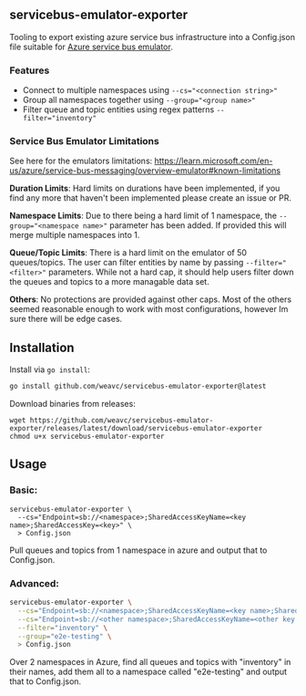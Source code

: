 
## servicebus-emulator-exporter

Tooling to export existing azure service bus infrastructure into a Config.json file suitable for [Azure service bus emulator](https://learn.microsoft.com/en-us/azure/service-bus-messaging/overview-emulator).

### Features
- Connect to multiple namespaces using `--cs="<connection string>"`
- Group all namespaces together using `--group="<group name>"`
- Filter queue and topic entities using regex patterns `--filter="inventory"`

### Service Bus Emulator Limitations

See here for the emulators limitations: https://learn.microsoft.com/en-us/azure/service-bus-messaging/overview-emulator#known-limitations

**Duration Limits**: Hard limits on durations have been implemented, if you find any more that haven't been implemented please create an issue or PR.

**Namespace Limits**: Due to there being a hard limit of 1 namespace, the `--group="<namespace name>"` parameter has been added. If provided this will merge multiple namespaces into 1.

**Queue/Topic Limits**: There is a hard limit on the emulator of 50 queues/topics. The user can filter entities by name by passing `--filter="<filter>"` parameters. While not a hard cap, it should help users filter down the queues and topics to a more managable data set. 

**Others**: No protections are provided against other caps. Most of the others seemed reasonable enough to work with most configurations, however Im sure there will be edge cases.

## Installation

Install via `go install`:
```bash
go install github.com/weavc/servicebus-emulator-exporter@latest
```

Download binaries from releases:
```
wget https://github.com/weavc/servicebus-emulator-exporter/releases/latest/download/servicebus-emulator-exporter
chmod u+x servicebus-emulator-exporter
```

## Usage

### Basic:
```
servicebus-emulator-exporter \
  --cs="Endpoint=sb://<namespace>;SharedAccessKeyName=<key name>;SharedAccessKey=<key>" \
  > Config.json
```

Pull queues and topics from 1 namespace in azure and output that to Config.json.

### Advanced:
```bash
servicebus-emulator-exporter \
  --cs="Endpoint=sb://<namespace>;SharedAccessKeyName=<key name>;SharedAccessKey=<key>" \
  --cs="Endpoint=sb://<other namespace>;SharedAccessKeyName=<other key name>;SharedAccessKey=<other key>" \
  --filter="inventory" \
  --group="e2e-testing" \
  > Config.json
```

Over 2 namespaces in Azure, find all queues and topics with "inventory" in their names, add them all to a namespace called "e2e-testing" and output that to Config.json.
